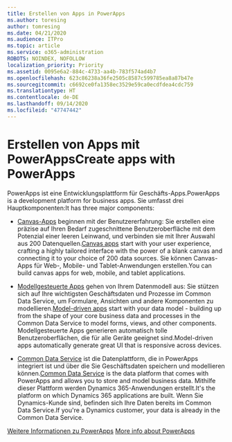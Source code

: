 ```yaml
---
title: Erstellen von Apps in PowerApps
ms.author: toresing
author: tomresing
ms.date: 04/21/2020
ms.audience: ITPro
ms.topic: article
ms.service: o365-administration
ROBOTS: NOINDEX, NOFOLLOW
localization_priority: Priority
ms.assetid: 0095e6a2-884c-4733-aa4b-783f574ad4b7
ms.openlocfilehash: 623c86238a36fe2505c8587c599785ea8a87b47e
ms.sourcegitcommit: c6692ce0fa1358ec3529e59ca0ecdfdea4cdc759
ms.translationtype: HT
ms.contentlocale: de-DE
ms.lasthandoff: 09/14/2020
ms.locfileid: "47747442"
---
```

# <a name="create-apps-with-powerapps"></a><span data-ttu-id="67642-102">Erstellen von Apps mit PowerApps</span><span class="sxs-lookup"><span data-stu-id="67642-102">Create apps with PowerApps</span></span>

<span data-ttu-id="67642-103">PowerApps ist eine Entwicklungsplattform für Geschäfts-Apps.</span><span class="sxs-lookup"><span data-stu-id="67642-103">PowerApps is a development platform for business apps.</span></span> <span data-ttu-id="67642-104">Sie umfasst drei Hauptkomponenten:</span><span class="sxs-lookup"><span data-stu-id="67642-104">It has three major components:</span></span> 
  
- <span data-ttu-id="67642-105">[Canvas-Apps](https://go.microsoft.com/fwlink/?linkid=874495) beginnen mit der Benutzererfahrung: Sie erstellen eine präzise auf Ihren Bedarf zugeschnittene Benutzeroberfläche mit dem Potenzial einer leeren Leinwand, und verbinden sie mit Ihrer Auswahl aus 200 Datenquellen.</span><span class="sxs-lookup"><span data-stu-id="67642-105">[Canvas apps](https://go.microsoft.com/fwlink/?linkid=874495) start with your user experience, crafting a highly tailored interface with the power of a blank canvas and connecting it to your choice of 200 data sources.</span></span> <span data-ttu-id="67642-106">Sie können Canvas-Apps für Web-, Mobile- und Tablet-Anwendungen erstellen.</span><span class="sxs-lookup"><span data-stu-id="67642-106">You can build canvas apps for web, mobile, and tablet applications.</span></span> 
    
- <span data-ttu-id="67642-107">[Modellgesteuerte Apps](https://go.microsoft.com/fwlink/?linkid=874496) gehen von Ihrem Datenmodell aus: Sie stützen sich auf Ihre wichtigsten Geschäftsdaten und Prozesse im Common Data Service, um Formulare, Ansichten und andere Komponenten zu modellieren.</span><span class="sxs-lookup"><span data-stu-id="67642-107">[Model-driven apps](https://go.microsoft.com/fwlink/?linkid=874496) start with your data model - building up from the shape of your core business data and processes in the Common Data Service to model forms, views, and other components.</span></span> <span data-ttu-id="67642-108">Modellgesteuerte Apps generieren automatisch tolle Benutzeroberflächen, die für alle Geräte geeignet sind.</span><span class="sxs-lookup"><span data-stu-id="67642-108">Model-driven apps automatically generate great UI that is responsive across devices.</span></span> 
    
- <span data-ttu-id="67642-109">[Common Data Service](https://go.microsoft.com/fwlink/?linkid=874497) ist die Datenplattform, die in PowerApps integriert ist und über die Sie Geschäftsdaten speichern und modellieren können.</span><span class="sxs-lookup"><span data-stu-id="67642-109">[Common Data Service](https://go.microsoft.com/fwlink/?linkid=874497) is the data platform that comes with PowerApps and allows you to store and model business data.</span></span> <span data-ttu-id="67642-110">Mithilfe dieser Plattform werden Dynamics 365-Anwendungen erstellt.</span><span class="sxs-lookup"><span data-stu-id="67642-110">It's the platform on which Dynamics 365 applications are built.</span></span> <span data-ttu-id="67642-111">Wenn Sie Dynamics-Kunde sind, befinden sich Ihre Daten bereits im Common Data Service.</span><span class="sxs-lookup"><span data-stu-id="67642-111">If you're a Dynamics customer, your data is already in the Common Data Service.</span></span> 
    
<span data-ttu-id="67642-112">[Weitere Informationen zu PowerApps](https://go.microsoft.com/fwlink/?linkid=874498) </span><span class="sxs-lookup"><span data-stu-id="67642-112">[More info about PowerApps](https://go.microsoft.com/fwlink/?linkid=874498)</span></span>
  

